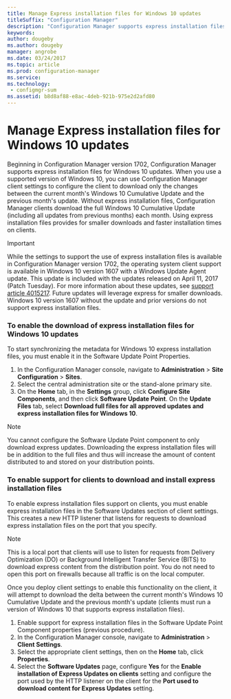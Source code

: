 ```yaml
---
title: Manage Express installation files for Windows 10 updates
titleSuffix: "Configuration Manager"
description: "Configuration Manager supports express installation files for Windows 10, which provides smaller downloads and faster installation times on clients."
keywords:
author: dougeby
ms.author: dougeby
manager: angrobe
ms.date: 03/24/2017
ms.topic: article
ms.prod: configuration-manager
ms.service:
ms.technology:
 - configmgr-sum
ms.assetid: b8d8af88-e8ac-4deb-921b-975e2d2afd80
---
```


# Manage Express installation files for Windows 10 updates
Beginning in Configuration Manager version 1702, Configuration Manager supports express installation files for Windows 10 updates. When you use a supported version of Windows 10, you can use Configuration Manager client settings to configure the client to download only the changes between the current month's Windows 10 Cumulative Update and the previous month's update. Without express installation files, Configuration Manager clients download the full Windows 10 Cumulative Update (including all updates from previous months) each month. Using express installation files provides for smaller downloads and faster installation times on clients.

> [!IMPORTANT]
> While the settings to support the use of express installation files is available in Configuration Manager version 1702, the operating system client support is available in Windows 10 version 1607 with a Windows Update Agent update. This update is included with the updates released on April 11, 2017 (Patch Tuesday). For more information about these updates, see [support article 4015217](http://support.microsoft.com/kb/4015217). Future updates will leverage express for smaller downloads. Windows 10 version 1607 without the update and prior versions do not support express installation files.


### To enable the download of express installation files for Windows 10 updates
To start synchronizing the metadata for Windows 10 express installation files, you must enable it in the Software Update Point Properties.
1.	In the Configuration Manager console, navigate to **Administration** > **Site Configuration** > **Sites**.
2.	Select the central administration site or the stand-alone primary site.
3.	On the **Home** tab, in the **Settings** group, click **Configure Site Components**, and then click **Software Update Point**. On the **Update Files** tab, select **Download full files for all approved updates and express installation files for Windows 10**.

> [!NOTE]    
> You cannot configure the Software Update Point component to only download express updates.  Downloading the express installation files will be in addition to the full files and thus will increase the amount of content distributed to and stored on your distribution points.

### To enable support for clients to download and install express installation files
To enable express installation files support on clients, you must enable express installation files in the Software Updates section of client settings. This creates a new HTTP listener that listens for requests to download express installation files on the port that you specify.

> [!NOTE]    
> This is a local port that clients will use to listen for requests from Delivery Optimization (DO) or Background Intelligent Transfer Service (BITS) to download express content from the distribution point. You do not need to open this port on firewalls because all traffic is on the local computer.

Once you deploy client settings to enable this functionality on the client, it will attempt to download the delta between the current month's Windows 10 Cumulative Update and the previous month's update (clients must run a version of Windows 10 that supports express installation files).
1.	Enable support for express installation files in the Software Update Point Component properties (previous procedure).
2.	In the Configuration Manager console, navigate to **Administration** > **Client Settings**.
3.	Select the appropriate client settings, then on the **Home** tab, click **Properties**.
4.	Select the **Software Updates** page, configure **Yes** for the **Enable installation of Express Updates on clients** setting and configure the port used by the HTTP listener on the client for the **Port used to download content for Express Updates** setting.
